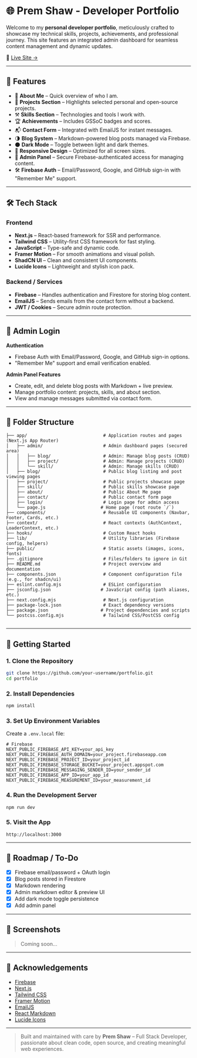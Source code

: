 # 🌐 Prem Shaw - Developer Portfolio

Welcome to my **personal developer portfolio**, meticulously crafted to showcase my technical skills, projects, achievements, and professional journey. This site features an integrated admin dashboard for seamless content management and dynamic updates.

🔗 [Live Site →](https://portfolio-one-omega-53.vercel.app/)

---

## 🚀 Features

* 👤 **About Me** – Quick overview of who I am.
* 💼 **Projects Section** – Highlights selected personal and open-source projects.
* ⚒️ **Skills Section** – Technologies and tools I work with.
* 🏆 **Achievements** – Includes GSSoC badges and scores.
* 📬 **Contact Form** – Integrated with EmailJS for instant messages.
* 🌗 **Blog System** – Markdown-powered blog posts managed via Firebase.
* 🌑 **Dark Mode** – Toggle between light and dark themes.
* 📱 **Responsive Design** – Optimized for all screen sizes.
* 🔐 **Admin Panel** – Secure Firebase-authenticated access for managing content.
* 🛠️ **Firebase Auth** – Email/Password, Google, and GitHub sign-in with "Remember Me" support.

---

## 🛠️ Tech Stack

### Frontend

* **Next.js** – React-based framework for SSR and performance.
* **Tailwind CSS** – Utility-first CSS framework for fast styling.
* **JavaScript** – Type-safe and dynamic code.
* **Framer Motion** – For smooth animations and visual polish.
* **ShadCN UI** – Clean and consistent UI components.
* **Lucide Icons** – Lightweight and stylish icon pack.

### Backend / Services

* **Firebase** – Handles authentication and Firestore for storing blog content.
* **EmailJS** – Sends emails from the contact form without a backend.
* **JWT / Cookies** – Secure admin route protection.

---

## 🔐 Admin Login

**Authentication**  
- Firebase Auth with Email/Password, Google, and GitHub sign-in options.  
- "Remember Me" support and email verification enabled.

**Admin Panel Features**
- Create, edit, and delete blog posts with Markdown + live preview.
- Manage portfolio content: projects, skills, and about section.
- View and manage messages submitted via contact form.

---

## 📆 Folder Structure

```
├── app/                             # Application routes and pages (Next.js App Router)
│   ├── admin/                       # Admin dashboard pages (secured area)
│   │   ├── blog/                    # Admin: Manage blog posts (CRUD)
│   │   ├── project/                 # Admin: Manage projects (CRUD)
│   │   └── skill/                   # Admin: Manage skills (CRUD)
│   ├── blog/                        # Public blog listing and post viewing pages
│   ├── project/                     # Public projects showcase page
│   ├── skill/                       # Public skills showcase page
│   ├── about/                       # Public About Me page
│   ├── contact/                     # Public contact form page
│   ├── login/                       # Login page for admin access
│   └── page.js                     # Home page (root route `/`)
├── components/                      # Reusable UI components (Navbar, Footer, Cards, etc.)
├── context/                         # React contexts (AuthContext, LoaderContext, etc.)
├── hooks/                           # Custom React hooks
├── lib/                             # Utility libraries (Firebase config, helpers)
├── public/                          # Static assets (images, icons, fonts)
├── .gitignore                       # Files/folders to ignore in Git
├── README.md                        # Project overview and documentation
├── components.json                  # Component configuration file (e.g., for shadcn/ui)
├── eslint.config.mjs                # ESLint configuration
├── jsconfig.json                   # JavaScript config (path aliases, etc.)
├── next.config.mjs                  # Next.js configuration
├── package-lock.json                # Exact dependency versions
├── package.json                    # Project dependencies and scripts
└── postcss.config.mjs               # Tailwind CSS/PostCSS config


```

---

## 📆 Getting Started

### 1. Clone the Repository

```bash
git clone https://github.com/your-username/portfolio.git
cd portfolio
```

### 2. Install Dependencies

```bash
npm install
```

### 3. Set Up Environment Variables

Create a `.env.local` file:

```env
# Firebase
NEXT_PUBLIC_FIREBASE_API_KEY=your_api_key
NEXT_PUBLIC_FIREBASE_AUTH_DOMAIN=your_project.firebaseapp.com
NEXT_PUBLIC_FIREBASE_PROJECT_ID=your_project_id
NEXT_PUBLIC_FIREBASE_STORAGE_BUCKET=your_project.appspot.com
NEXT_PUBLIC_FIREBASE_MESSAGING_SENDER_ID=your_sender_id
NEXT_PUBLIC_FIREBASE_APP_ID=your_app_id
NEXT_PUBLIC_FIREBASE_MEASUREMENT_ID=your_measurement_id
```

### 4. Run the Development Server

```bash
npm run dev
```

### 5. Visit the App

```
http://localhost:3000
```

---

## 🔄 Roadmap / To-Do

* [x] Firebase email/password + OAuth login
* [x] Blog posts stored in Firestore
* [x] Markdown rendering
* [x] Admin markdown editor & preview UI
* [x] Add dark mode toggle persistence
* [x] Add admin panel

---

## 📸 Screenshots

> Coming soon...

---

## 🙌 Acknowledgements

* [Firebase](https://firebase.google.com/)
* [Next.js](https://nextjs.org/)
* [Tailwind CSS](https://tailwindcss.com/)
* [Framer Motion](https://www.framer.com/motion/)
* [EmailJS](https://www.emailjs.com/)
* [React Markdown](https://github.com/remarkjs/react-markdown)
* [Lucide Icons](https://lucide.dev/)

---

> Built and maintained with care by **Prem Shaw** – Full Stack Developer, passionate about clean code, open source, and creating meaningful web experiences.
